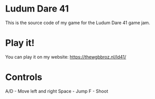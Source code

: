 # Ludum Dare 41
This is the source code of my game for the Ludum Dare 41 game jam.


# Play it!
You can play it on my website: https://thewgbbroz.nl/ld41/

# Controls
A/D - Move left and right
Space - Jump
F - Shoot
